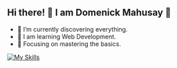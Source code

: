 ## Hi there! 👋 I am Domenick Mahusay 🦥

- 🔭 I’m currently discovering everything.
- 🌱 I am learning Web Development.
- 🎯 Focusing on mastering the basics.

[![My Skills](https://skillicons.dev/icons?i=js,html,css,wasm)](https://skillicons.dev)

<!--
**D0MMMM/D0MMMM** is a ✨ _special_ ✨ repository because its `README.md` (this file) appears on your GitHub profile.

Here are some ideas to get you started:

- 🔭 I’m currently working on ...
- 🌱 I’m currently learning ...
- 👯 I’m looking to collaborate on ...
- 🤔 I’m looking for help with ...
- 💬 Ask me about ...
- 📫 How to reach me: ...
- 😄 Pronouns: ...
- ⚡ Fun fact: ...
-->
